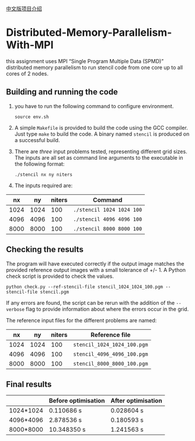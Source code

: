 [中文版项目介绍](https://shawvey.github.io/%E4%BD%BF%E7%94%A8MPI%E8%BF%9B%E8%A1%8C%E5%88%86%E5%B8%83%E5%BC%8F%E5%B9%B6%E8%A1%8C%E8%AE%A1%E7%AE%97/)
# Distributed-Memory-Parallelism-With-MPI
this assignment uses MPI “Single Program Multiple Data (SPMD)” distributed memory parallelism to run stencil code from one core up to all cores of 2 nodes.


## Building and running the code

1. you have to run the following command to configure environment.

   ```shell
   source env.sh
   ```

2. A simple `Makefile` is provided to build the code using the GCC compiler.  Just
   type `make` to build the code.  A binary named `stencil` is produced on a
   successful build.

3. There are *three* input problems tested, representing different grid sizes.  The
   inputs are all set as command line arguments to the executable in the following
   format:

   ```shell
   ./stencil nx ny niters
   ```

4. The inputs required are:

| nx   | ny   | niters | Command                   |
| ---- | ---- | ------ | ------------------------- |
| 1024 | 1024 | 100    | `./stencil 1024 1024 100` |
| 4096 | 4096 | 100    | `./stencil 4096 4096 100` |
| 8000 | 8000 | 100    | `./stencil 8000 8000 100` |


## Checking the results

The program will have executed correctly if the output image matches the
provided reference output images with a small tolerance of +/- 1.  A Python
check script is provided to check the values. 

    python check.py --ref-stencil-file stencil_1024_1024_100.pgm --stencil-file stencil.pgm

If any errors are found, the script can be rerun with the addition of the
`--verbose` flag to provide information about where the errors occur in the
grid.

The reference input files for the different problems are named:

| nx   | ny   | niters | Reference file              |
| ---- | ---- | ------ | --------------------------- |
| 1024 | 1024 | 100    | `stencil_1024_1024_100.pgm` |
| 4096 | 4096 | 100    | `stencil_4096_4096_100.pgm` |
| 8000 | 8000 | 100    | `stencil_8000_8000_100.pgm` |


## Final results

|           | Before optimisation | After optimisation |
| :-------- | :------------------ | :------------------ |
| 1024*1024 | 0.110686 s          | 0.028604 s          |
| 4096*4096 | 2.878536 s          | 0.180593 s          |
| 8000*8000 | 10.348350 s         | 1.241563 s          |
